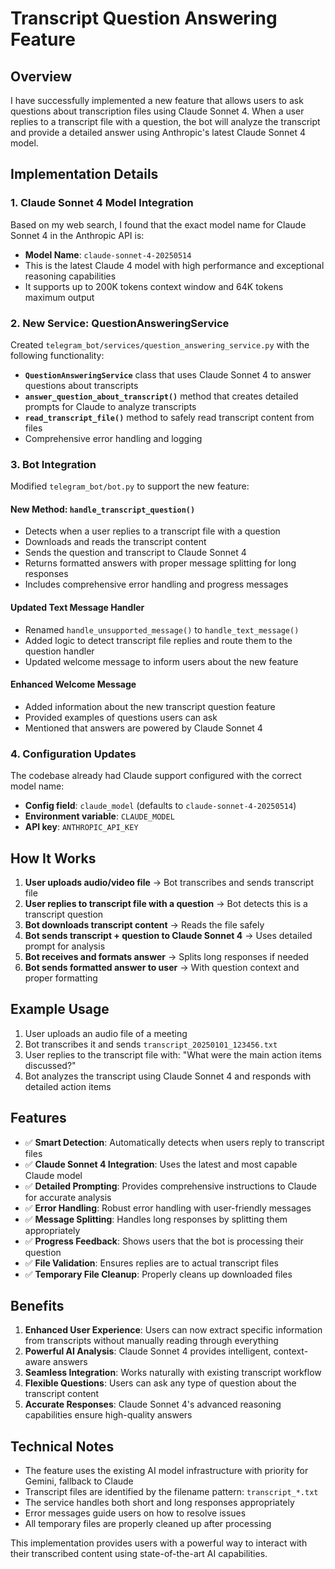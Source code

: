 # Transcript Question Answering Feature

## Overview

I have successfully implemented a new feature that allows users to ask questions about transcription files using Claude Sonnet 4. When a user replies to a transcript file with a question, the bot will analyze the transcript and provide a detailed answer using Anthropic's latest Claude Sonnet 4 model.

## Implementation Details

### 1. Claude Sonnet 4 Model Integration

Based on my web search, I found that the exact model name for Claude Sonnet 4 in the Anthropic API is:
- **Model Name**: `claude-sonnet-4-20250514`
- This is the latest Claude 4 model with high performance and exceptional reasoning capabilities
- It supports up to 200K tokens context window and 64K tokens maximum output

### 2. New Service: QuestionAnsweringService

Created `telegram_bot/services/question_answering_service.py` with the following functionality:

- **`QuestionAnsweringService`** class that uses Claude Sonnet 4 to answer questions about transcripts
- **`answer_question_about_transcript()`** method that creates detailed prompts for Claude to analyze transcripts
- **`read_transcript_file()`** method to safely read transcript content from files
- Comprehensive error handling and logging

### 3. Bot Integration

Modified `telegram_bot/bot.py` to support the new feature:

#### New Method: `handle_transcript_question()`
- Detects when a user replies to a transcript file with a question
- Downloads and reads the transcript content
- Sends the question and transcript to Claude Sonnet 4
- Returns formatted answers with proper message splitting for long responses
- Includes comprehensive error handling and progress messages

#### Updated Text Message Handler
- Renamed `handle_unsupported_message()` to `handle_text_message()`
- Added logic to detect transcript file replies and route them to the question handler
- Updated welcome message to inform users about the new feature

#### Enhanced Welcome Message
- Added information about the new transcript question feature
- Provided examples of questions users can ask
- Mentioned that answers are powered by Claude Sonnet 4

### 4. Configuration Updates

The codebase already had Claude support configured with the correct model name:
- **Config field**: `claude_model` (defaults to `claude-sonnet-4-20250514`)
- **Environment variable**: `CLAUDE_MODEL`
- **API key**: `ANTHROPIC_API_KEY`

## How It Works

1. **User uploads audio/video file** → Bot transcribes and sends transcript file
2. **User replies to transcript file with a question** → Bot detects this is a transcript question
3. **Bot downloads transcript content** → Reads the file safely
4. **Bot sends transcript + question to Claude Sonnet 4** → Uses detailed prompt for analysis
5. **Bot receives and formats answer** → Splits long responses if needed
6. **Bot sends formatted answer to user** → With question context and proper formatting

## Example Usage

1. User uploads an audio file of a meeting
2. Bot transcribes it and sends `transcript_20250101_123456.txt`
3. User replies to the transcript file with: "What were the main action items discussed?"
4. Bot analyzes the transcript using Claude Sonnet 4 and responds with detailed action items

## Features

- ✅ **Smart Detection**: Automatically detects when users reply to transcript files
- ✅ **Claude Sonnet 4 Integration**: Uses the latest and most capable Claude model
- ✅ **Detailed Prompting**: Provides comprehensive instructions to Claude for accurate analysis
- ✅ **Error Handling**: Robust error handling with user-friendly messages
- ✅ **Message Splitting**: Handles long responses by splitting them appropriately
- ✅ **Progress Feedback**: Shows users that the bot is processing their question
- ✅ **File Validation**: Ensures replies are to actual transcript files
- ✅ **Temporary File Cleanup**: Properly cleans up downloaded files

## Benefits

1. **Enhanced User Experience**: Users can now extract specific information from transcripts without manually reading through everything
2. **Powerful AI Analysis**: Claude Sonnet 4 provides intelligent, context-aware answers
3. **Seamless Integration**: Works naturally with existing transcript workflow
4. **Flexible Questions**: Users can ask any type of question about the transcript content
5. **Accurate Responses**: Claude Sonnet 4's advanced reasoning capabilities ensure high-quality answers

## Technical Notes

- The feature uses the existing AI model infrastructure with priority for Gemini, fallback to Claude
- Transcript files are identified by the filename pattern: `transcript_*.txt`
- The service handles both short and long responses appropriately
- Error messages guide users on how to resolve issues
- All temporary files are properly cleaned up after processing

This implementation provides users with a powerful way to interact with their transcribed content using state-of-the-art AI capabilities.